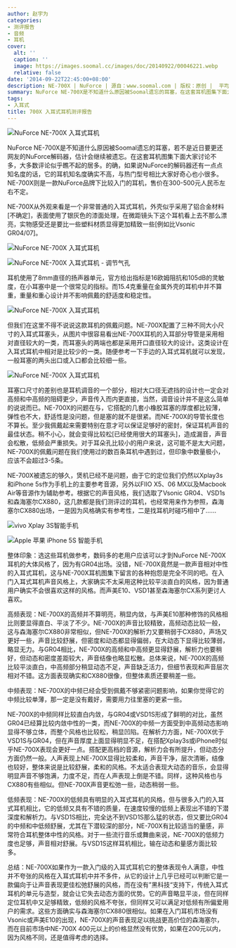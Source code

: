 ```yaml
---
author: 赵宇为
categories:
- 测评报告
- 音频
- 耳机
cover:
  alt: ''
  caption: ''
  image: https://images.soomal.cc/images/doc/20140922/00046221.webp
  relative: false
date: '2014-09-22T22:45:00+08:00'
description: NE-700X | NuForce | 源自：www.soomal.com | 版权：原创 |  平均/总评分：09.00/90
summary: NuForce NE-700X是不知道什么原因被Soomal遗忘的耳塞，在这套耳机图集下面大家讨论不多，大多数评论似乎瞧不起的居多。的确，如果说NuForce的解码器还有一些知名度的话，它的耳机确实知名度不高。这款耳机售价在300-500元左右，它的表现是否真的不值一提？
tags:
- 入耳式
title: 700X 入耳式耳机测评报告
---
```


![NuForce NE-700X 入耳式耳机](https://images.soomal.cc/images/doc/20140519/00042592.webp)



NuForce NE-700X是不知道什么原因被Soomal遗忘的耳塞，若不是近日要更还网友的NuForce解码器，估计会继续被遗忘。在这套耳机图集下面大家讨论不多，大多数评论似乎瞧不起的居多。的确，如果说NuForce的解码器还有一点点知名度的话，它的耳机知名度确实不高，与热门型号相比大家好奇心也小很多。NE-700X则是一款NuForce品牌下比较入门的耳机，售价在300-500元人民币左右不定。



NE-700X从外观来看是一个非常普通的入耳式耳机，外壳似乎采用了铝合金材料[不确定]，表面使用了银灰色的漆面处理，在微距镜头下这个耳机看上去不那么漂亮，实物感受还是要比一些塑料材质显得更加精致一些[例如比Vsonic GR04/07]。



![NuForce NE-700X 入耳式耳机](https://images.soomal.cc/images/doc/20140519/00042593_01.webp)



![NuForce NE-700X 入耳式耳机 - 调节气孔](https://images.soomal.cc/images/doc/20140519/00042594_01.webp)



耳机使用了8mm直径的扬声器单元，官方给出指标是16欧姆阻抗和105dB的灵敏度，在小耳塞中是一个很常见的指标。而15.4克重量在金属外壳的耳机中并不算重，重量和重心设计并不影响佩戴的舒适度和稳定性。



![NuForce NE-700X 入耳式耳机](https://images.soomal.cc/images/doc/20140519/00042595.webp)



但我们在这里不得不说说这款耳机的佩戴问题。NE-700X配置了三种不同大小尺寸的入耳式耳塞头，从图片中很容易看出NE-700X耳机的入耳部分导管是采用相对直径较大的一类，而耳塞头的两端也都是采用开口直径较大的设计。这类设计在入耳式耳机中相对是比较少的一类。随便参考一下手边的入耳式耳机就可以发现，一般耳塞的两头出口或入口都会比较细一些。



![NuForce NE-700X 入耳式耳机](https://images.soomal.cc/images/doc/20140519/00042598.webp)



耳塞口尺寸的差别也是耳机调音的一个部分，相对大口径无遮挡的设计也一定会对高频和中高频的阻碍更少，声音传入而内更直接，当然，调音设计并不是这么简单的说说而已。NE-700X的问题在与，它搭配的几套小橡胶耳塞的厚度都比较薄，弹性也不大，舒适性是没问题，但是塞的就不是很紧。而NE-700X的导管长度也不算长。至少我佩戴起来需要特别在意才可以保证足够好的密封，保证耳机声音的最佳状态。稍不小心，就会变得比较松[已经使用很大的耳塞头]，造成漏音，声音会松散，低频会严重损失。对于耳朵孔比较小的用户来说，这可能不是太大问题，NE-700X的佩戴问题在我们使用过的数百条耳机中遇到过，但印象中数量极小，应该不会超过3-5条。



NE-700X被遗忘的够久，煲机已经不是问题，由于它的定位我们仍然以Xplay3s和iPhone 5s作为手机上的主要参考音源，另外以FIIO X5、06 MX以及Macbook Air等音源作为辅助参考。根据它的声音风格，我们选取了Vsonic GR04、VSD1s和森海塞尔CX880，这几款都是我们测评过的耳机，也经常用来作为参照，森海塞尔CX880出场，一是因为风格确实有参考性，二是找耳机时碰巧相中了……



![vivo Xplay 3S智能手机](https://images.soomal.cc/images/doc/20140121/00039805_01.webp)



![Apple 苹果 iPhone 5S 智能手机](https://images.soomal.cc/images/doc/20131011/00036174_01.webp)



整体印象：选这些耳机做参考，数码多的老用户应该可以才到NuForce NE-700X耳机的大体风格了，因为有GR04出场。没错，NE-700X竟然是一款声音相对中性的入耳式耳机，这与NE-700X耳机图集下留言的各种抱怨是完全不同的吧。在入门入耳式耳机声音风格上，大家确实不太采用这种比较平淡直白的风格，因为普通用户确实不会很喜欢这样的风格。而声美E10、VSD1甚至森海塞尔CX系列更讨人喜欢。



高频表现：NE-700X的高频并不算明亮，稍显内敛，与声美E10那种修饰的风格相比则要显得直白、平淡了不少。NE-700X的声音比较精致，高频动态比较一般，这与森海塞尔CX880非常相似，但NE-700X的解析力又要稍弱于CX880，声场又更好一些，声音比较舒展，但密度和动态都显得偏弱，在大动态下显得比较薄弱，略显无力。与GR04相比，NE-700X的高频和中高频更显得舒展，解析力也要稍好，但动态和密度差距较大，声音结像也略显松散。总体来说，NE-700X的高频比较平淡直白，中高频部分稍显动态不足，声音缺乏活力，但细节表现和声音层次相对不错。这方面表现确实和CX880很像，但整体素质还要稍差一些。



中频表现：NE-700X的中频已经会受到佩戴不够紧密问题影响，如果你觉得它的中频比较单薄，那一定是没有戴好，需要用力往里塞的更紧一些。



NE-700X的中频同样比较直白内敛，与GR04或VSD1S形成了鲜明的对比，虽然GR04已经算比较内敛中性的一类，而NE-700X的中频一方面受到中高频动态影响显得不够立体，而整个风格也比较松，稍显凹陷。在解析力方面，NE-700X优于VSD1S与GR04，但在声音厚度上面显得明显不足，在搭配Xplay3s或iPhone时似乎NE-700X表现会更好一点。搭配更高档的音源，解析力会有所提升，但动态分方面仍然一般。人声表现上NE-700X显得比较柔和，声音干净，层次清晰，结像也较好，整体来说是比较舒展，柔和的风格。不太适合表现大动态的音乐，会显得明显声音不够饱满，力度不足，而在人声表现上倒是不错。同样，这种风格也与CX880有些相似。但NE-700X声音更松弛一些，动态稍弱一些。

低频表现：NE-700X的低频具有明显的入耳式耳机的风格，但与很多入门的入耳式耳机相比，它的低频又具有不错的质量，在速度较慢的低频上表现出不错的下潜深度和解析力。与VSD1S相比，完全达不到VSD1S那么猛的状态，但又要比GR04的中频和中低频舒展，尤其在下潜较深的部分，NE-700X有比较适当的量感，非常符合耳机整体中性的风格。对于一些流行音乐或舞曲来说，NE-700X的低频力度也足够，声音相对舒展。与VSD1S这样耳机相比，输在动态和量感方面比较多。

总结：NE-700X如果作为一款入门级的入耳式耳机它的整体表现令人满意，中性并不夸张的风格在入耳式耳机中并不多件，从它的设计上几乎已经可以判断它是一款偏向于让声音表现更佳松弛舒展的风格，而在没有”黑科技“支持下，传统入耳式耳机的单元与造型，就会让它失去动态方面的优势。它的声音略显平淡，但在同样定位耳机中又足够精致，低频的风格不夸张，但同样又可以满足对低频有所偏爱用户的需求。这些方面确实与森海塞尔CX880很相似。如果在入门耳机市场没有Vsonic或声美E10的出现，NE-700X的声音表现足以挑战更高价位的森海塞尔，而在目前市场中NE-700X 400元以上的价格显然没有优势，如果在200元以内，因为风格不同，还是值得考虑的选择。